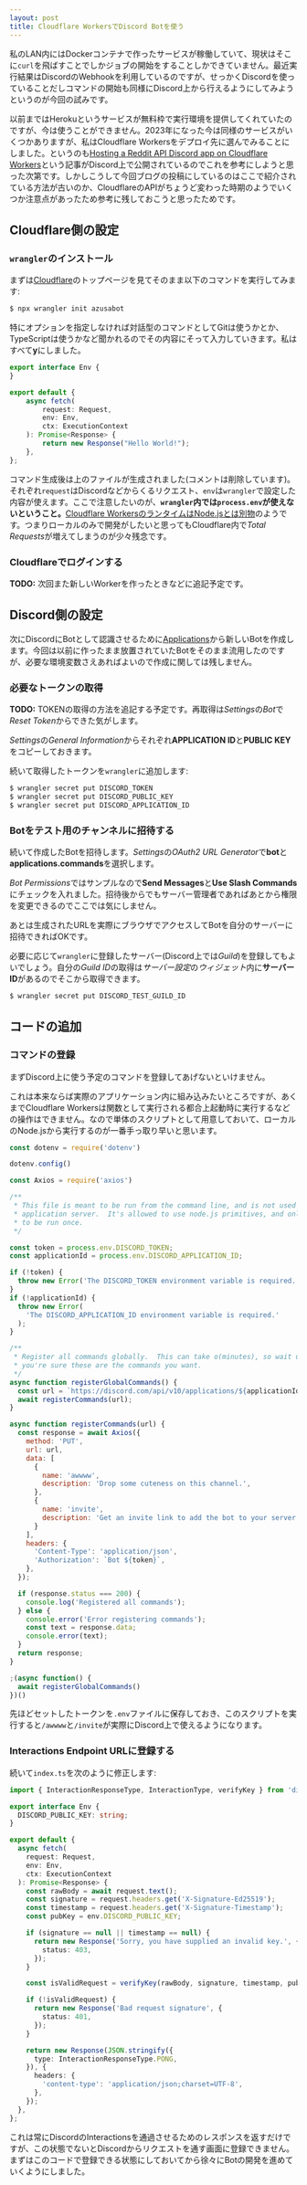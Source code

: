 ```yaml
---
layout: post
title: Cloudflare WorkersでDiscord Botを使う
---
```


私のLAN内にはDockerコンテナで作ったサービスが稼働していて、現状はそこに`curl`を飛ばすことでしかジョブの開始をすることしかできていません。最近実行結果はDiscordのWebhookを利用しているのですが、せっかくDiscordを使っていることだしコマンドの開始も同様にDiscord上から行えるようにしてみようというのが今回の試みです。

以前まではHerokuというサービスが無料枠で実行環境を提供してくれていたのですが、今は使うことができません。2023年になった今は同様のサービスがいくつかありますが、私はCloudflare Workersをデプロイ先に選んでみることにしました。というのも[Hosting a Reddit API Discord app on Cloudflare Workers](https://discord.com/developers/docs/tutorials/hosting-on-cloudflare-workers#hosting-a-reddit-api-discord-app-on-cloudflare-workers)という記事がDiscord上で公開されているのでこれを参考にしようと思った次第です。しかしこうして今回ブログの投稿にしているのはここで紹介されている方法が古いのか、CloudflareのAPIがちょうど変わった時期のようでいくつか注意点があったため参考に残しておこうと思ったためです。

## Cloudflare側の設定

### `wrangler`のインストール

まずは[Cloudflare](https://workers.cloudflare.com/)のトップページを見てそのまま以下のコマンドを実行してみます:

```sh
$ npx wrangler init azusabot
```

特にオプションを指定しなければ対話型のコマンドとしてGitは使うかとか、TypeScriptは使うかなど聞かれるのでその内容にそって入力していきます。私はすべて**y**にしました。

```typescript
export interface Env {
}

export default {
	async fetch(
		request: Request,
		env: Env,
		ctx: ExecutionContext
	): Promise<Response> {
		return new Response("Hello World!");
	},
};
```

コマンド生成後は上のファイルが生成されました(コメントは削除しています)。それぞれ`request`はDiscordなどからくるリクエスト、`env`は`wrangler`で設定した内容が使えます。ここで注意したいのが、**`wrangler`内では`process.env`が使えないということ。**[Cloudflare WorkersのランタイムはNode.jsとは別物](https://github.com/remix-run/remix/issues/1285#issuecomment-1014978033)のようです。つまりローカルのみで開発がしたいと思ってもCloudflare内で*Total Requests*が増えてしまうのが少々残念です。

### Cloudflareでログインする

**TODO:** 次回また新しいWorkerを作ったときなどに追記予定です。

## Discord側の設定

次にDiscordにBotとして認識させるために[Applications](https://discord.com/developers/applications)から新しいBotを作成します。今回は以前に作ったまま放置されていたBotをそのまま流用したのですが、必要な環境変数さえあればよいので作成に関しては残しません。

### 必要なトークンの取得

**TODO:** TOKENの取得の方法を追記する予定です。再取得は*Settings*の*Bot*で*Reset Token*からできた気がします。

*Settings*の*General Information*からそれぞれ**APPLICATION ID**と**PUBLIC KEY**をコピーしておきます。

続いて取得したトークンを`wrangler`に追加します:

```sh
$ wrangler secret put DISCORD_TOKEN
$ wrangler secret put DISCORD_PUBLIC_KEY
$ wrangler secret put DISCORD_APPLICATION_ID
```

### Botをテスト用のチャンネルに招待する

続いて作成したBotを招待します。*Settings*の*OAuth2 URL Generator*で**bot**と**applications.commands**を選択します。

*Bot Permissions*ではサンプルなので**Send Messages**と**Use Slash Commands**にチェックを入れました。招待後からでもサーバー管理者であればあとから権限を変更できるのでここでは気にしません。

あとは生成されたURLを実際にブラウザでアクセスしてBotを自分のサーバーに招待できればOKです。

必要に応じて`wrangler`に登録したサーバー(Discord上では*Guild*)を登録してもよいでしょう。自分の*Guild ID*の取得は*サーバー設定*の*ウィジェット*内に**サーバーID**があるのでそこから取得できます。

```sh
$ wrangler secret put DISCORD_TEST_GUILD_ID
```

## コードの追加

### コマンドの登録

まずDiscord上に使う予定のコマンドを登録してあげないといけません。

これは本来ならば実際のアプリケーション内に組み込みたいところですが、あくまでCloudflare Workersは関数として実行される都合上起動時に実行するなどの操作はできません。なので単体のスクリプトとして用意しておいて、ローカルのNode.jsから実行するのが一番手っ取り早いと思います。

```javascript
const dotenv = require('dotenv')

dotenv.config()

const Axios = require('axios')

/**
 * This file is meant to be run from the command line, and is not used by the
 * application server.  It's allowed to use node.js primitives, and only needs
 * to be run once.
 */

const token = process.env.DISCORD_TOKEN;
const applicationId = process.env.DISCORD_APPLICATION_ID;

if (!token) {
  throw new Error('The DISCORD_TOKEN environment variable is required.');
}
if (!applicationId) {
  throw new Error(
    'The DISCORD_APPLICATION_ID environment variable is required.'
  );
}

/**
 * Register all commands globally.  This can take o(minutes), so wait until
 * you're sure these are the commands you want.
 */
async function registerGlobalCommands() {
  const url = `https://discord.com/api/v10/applications/${applicationId}/commands`;
  await registerCommands(url);
}

async function registerCommands(url) {
  const response = await Axios({
    method: 'PUT',
    url: url,
    data: [
      {
        name: 'awwww',
        description: 'Drop some cuteness on this channel.',
      },
      {
        name: 'invite',
        description: 'Get an invite link to add the bot to your server',
      }
    ],
    headers: {
      'Content-Type': 'application/json',
      'Authorization': `Bot ${token}`,
    },
  });

  if (response.status === 200) {
    console.log('Registered all commands');
  } else {
    console.error('Error registering commands');
    const text = response.data;
    console.error(text);
  }
  return response;
}

;(async function() {
  await registerGlobalCommands()
})()
```

先ほどセットしたトークンを`.env`ファイルに保存しておき、このスクリプトを実行すると`/awwww`と`/invite`が実際にDiscord上で使えるようになります。

### Interactions Endpoint URLに登録する

続いて`index.ts`を次のように修正します:

```typescript
import { InteractionResponseType, InteractionType, verifyKey } from 'discord-interactions';

export interface Env {
  DISCORD_PUBLIC_KEY: string;
}

export default {
  async fetch(
    request: Request,
    env: Env,
    ctx: ExecutionContext
  ): Promise<Response> {
    const rawBody = await request.text();
    const signature = request.headers.get('X-Signature-Ed25519');
    const timestamp = request.headers.get('X-Signature-Timestamp');
    const pubKey = env.DISCORD_PUBLIC_KEY;

    if (signature == null || timestamp == null) {
      return new Response('Sorry, you have supplied an invalid key.', {
        status: 403,
      });
    }

    const isValidRequest = verifyKey(rawBody, signature, timestamp, pubKey);

    if (!isValidRequest) {
      return new Response('Bad request signature', {
        status: 401,
      });
    }

    return new Response(JSON.stringify({
      type: InteractionResponseType.PONG,
    }), {
      headers: {
        'content-type': 'application/json;charset=UTF-8',
      },
    });
  },
};
```

これは常にDiscordのInteractionsを通過させるためのレスポンスを返すだけですが、この状態でないとDiscordからリクエストを通す画面に登録できません。まずはこのコードで登録できる状態にしておいてから徐々にBotの開発を進めていくようにしました。
